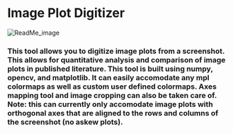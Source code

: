 # Image Plot Digitizer
![ReadMe_image](https://github.com/user-attachments/assets/603685ac-8553-4d15-9f64-8af09c1d4cd9)
### This tool allows you to digitize image plots from a screenshot. This allows for quantitative analysis and comparison of image plots in published literature. This tool is built using numpy, opencv, and matplotlib. It can easily accomodate any mpl colormaps as well as custom user defined colormaps. Axes mapping tool and image cropping can also be taken care of. Note: this can currently only accomodate image plots with orthogonal axes that are aligned to the rows and columns of the screenshot (no askew plots).
